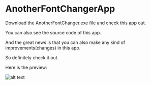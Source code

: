# AnotherFontChangerApp

Download the AnotherFontChanger.exe file and check this app out.

You can also see the source code of this app.

And the great news is that you can also make any kind of improvements(changes) in this app.

So definitely check it out.

Here is the preview:

![alt text](https://i.ibb.co/CVtXfhY/preview.jpg)
